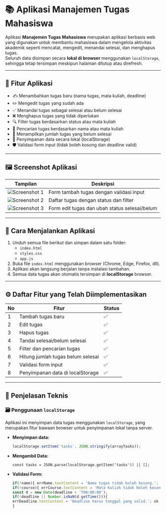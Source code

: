 # 📚 Aplikasi Manajemen Tugas Mahasiswa

Aplikasi **Manajemen Tugas Mahasiswa** merupakan aplikasi berbasis web yang digunakan untuk membantu mahasiswa dalam mengelola aktivitas akademik seperti mencatat, mengedit, menandai selesai, dan menghapus tugas.  
Seluruh data disimpan secara **lokal di browser** menggunakan `localStorage`, sehingga tetap tersimpan meskipun halaman ditutup atau direfresh.  

---

## 🧩 Fitur Aplikasi

- ✍️ Menambahkan tugas baru (nama tugas, mata kuliah, deadline)  
- ✏️ Mengedit tugas yang sudah ada  
- ✅ Menandai tugas sebagai selesai atau belum selesai  
- ❌ Menghapus tugas yang tidak diperlukan  
- 🔍 Filter tugas berdasarkan status atau mata kuliah  
- 📅 Pencarian tugas berdasarkan nama atau mata kuliah  
- 🧮 Menampilkan jumlah tugas yang belum selesai  
- 💾 Penyimpanan data secara lokal (localStorage)  
- 🛡️ Validasi form input (tidak boleh kosong dan deadline valid)

---

## 🖼️ Screenshot Aplikasi

| Tampilan | Deskripsi |
|-----------|------------|
| ![Screenshot 1](assets/screenshots/tambah-tugas.png) | Form tambah tugas dengan validasi input |
| ![Screenshot 2](assets/screenshots/daftar-tugas.png) | Daftar tugas dengan status dan filter |
| ![Screenshot 3](assets/screenshots/edit-tugas.png) | Form edit tugas dan ubah status selesai/belum |

---

## 🚀 Cara Menjalankan Aplikasi

1. Unduh semua file berikut dan simpan dalam satu folder:  
   - `index.html`  
   - `styles.css`  
   - `app.js`  
2. Buka file `index.html` menggunakan browser (Chrome, Edge, Firefox, dll).  
3. Aplikasi akan langsung berjalan tanpa instalasi tambahan.  
4. Semua data tugas akan otomatis tersimpan di **localStorage** browser.

---

## ⚙️ Daftar Fitur yang Telah Diimplementasikan

| No | Fitur | Status |
|----|--------|--------|
| 1 | Tambah tugas baru | ✅ |
| 2 | Edit tugas | ✅ |
| 3 | Hapus tugas | ✅ |
| 4 | Tandai selesai/belum selesai | ✅ |
| 5 | Filter dan pencarian tugas | ✅ |
| 6 | Hitung jumlah tugas belum selesai | ✅ |
| 7 | Validasi form input | ✅ |
| 8 | Penyimpanan data di localStorage | ✅ |

---

## 🧠 Penjelasan Teknis

### 🗃️ Penggunaan `localStorage`
Aplikasi ini menyimpan data tugas menggunakan `localStorage`, yang merupakan fitur bawaan browser untuk penyimpanan lokal tanpa server.

- **Menyimpan data:**
    ```javascript
    localStorage.setItem('tasks', JSON.stringify(arrayTasks));
- **Mengambil Data:**
    ```javacript
    const tasks = JSON.parse(localStorage.getItem('tasks')) || [];
- **Validasi Form:**
    ```javascript
    if(!name){ errName.textContent = 'Nama tugas tidak boleh kosong.'; ok = false; }
    if(!course){ errCourse.textContent = 'Mata kuliah tidak boleh kosong.'; ok = false; }
    const d = new Date(deadline + 'T00:00:00');
    if(!deadline || Number.isNaN(d.getTime())){
    errDeadline.textContent = 'Deadline harus tanggal yang valid.'; ok = false;
    }
